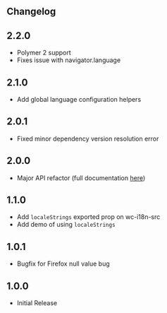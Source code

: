Changelog
--------------------
## 2.2.0
- Polymer 2 support
- Fixes issue with navigator.language

## 2.1.0
- Add global language configuration helpers

## 2.0.1
- Fixed minor dependency version resolution error

## 2.0.0
- Major API refactor (full documentation [here](https://github.com/jshcrowthe/wc-i18n/pull/6))

## 1.1.0
- Add `localeStrings` exported prop on wc-i18n-src
- Add demo of using `localeStrings`

## 1.0.1
- Bugfix for Firefox null value bug

## 1.0.0
- Initial Release